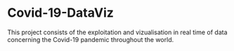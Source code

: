 # Covid-19-DataViz

This project consists of the exploitation and vizualisation in real time of data concerning the Covid-19 pandemic throughout the world.
